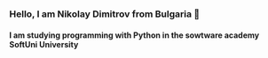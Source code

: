 ### Hello, I am Nikolay Dimitrov from Bulgaria 👋

#### I am studying programming with **Python** in the sowtware academy SoftUni University

